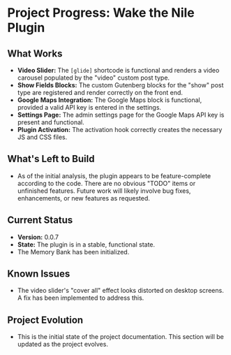 # Project Progress: Wake the Nile Plugin

## What Works

*   **Video Slider:** The `[glide]` shortcode is functional and renders a video carousel populated by the "video" custom post type.
*   **Show Fields Blocks:** The custom Gutenberg blocks for the "show" post type are registered and render correctly on the front end.
*   **Google Maps Integration:** The Google Maps block is functional, provided a valid API key is entered in the settings.
*   **Settings Page:** The admin settings page for the Google Maps API key is present and functional.
*   **Plugin Activation:** The activation hook correctly creates the necessary JS and CSS files.

## What's Left to Build

*   As of the initial analysis, the plugin appears to be feature-complete according to the code. There are no obvious "TODO" items or unfinished features. Future work will likely involve bug fixes, enhancements, or new features as requested.

## Current Status

*   **Version:** 0.0.7
*   **State:** The plugin is in a stable, functional state.
*   The Memory Bank has been initialized.

## Known Issues

*   The video slider's "cover all" effect looks distorted on desktop screens. A fix has been implemented to address this.

## Project Evolution

*   This is the initial state of the project documentation. This section will be updated as the project evolves.
